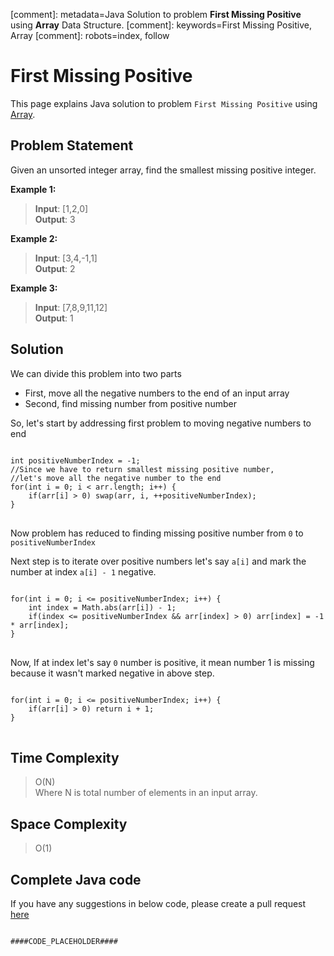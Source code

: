 [comment]: metadata=Java Solution to problem <strong>First Missing Positive</strong> using <strong>Array</strong> Data Structure.
[comment]: keywords=First Missing Positive, Array
[comment]: robots=index, follow






<h1>First Missing Positive</h1>
<p>
This page explains Java solution to problem <code class="inline">First Missing Positive</code> using <a href="https://www.codingcargo.com/what-is-array" class="absolute" target="_blank" rel="noopener noreferrer">Array</a>.
</p>





<h2 class="heading">Problem Statement</h2>
<p>
Given an unsorted integer array, find the smallest missing positive integer.
</p>





<b>Example 1:</b>
<blockquote>
<p>
<b>Input</b>: [1,2,0]<br/>
<b>Output</b>: 3<br/>
</p>
</blockquote>

<b>Example 2:</b>
<blockquote>
<p>
<b>Input</b>: [3,4,-1,1]<br/>
<b>Output</b>: 2<br/>
</p>
</blockquote>

<b>Example 3:</b>
<blockquote>
<p>
<b>Input</b>: [7,8,9,11,12]<br/>
<b>Output</b>: 1<br/>
</p>
</blockquote>




<h2 class="heading">Solution</h2>
<p>
We can divide this problem into two parts
</p>
<ul>
<li>First, move all the negative numbers to the end of an input array</li>
<li>Second, find missing number from positive number</li>
</ul>

<p>So, let's start by addressing first problem to moving negative numbers to end</p>
<pre>
<code class="language-java">
int positiveNumberIndex = -1; 
//Since we have to return smallest missing positive number, 
//let's move all the negative number to the end
for(int i = 0; i &lt; arr.length; i++) {
    if(arr[i] &gt; 0) swap(arr, i, ++positiveNumberIndex);
}
</code>
</pre>





<p class="paragraph-heading">
Now problem has reduced to finding missing positive number from <code class="inline">0</code> to <code class="inline">positiveNumberIndex</code>
</p>
<p>
Next step is to iterate over positive numbers let's say <code class="inline">a[i]</code> and mark the number at index <code class="inline">a[i] - 1</code> negative.
</p>
<pre>
<code class="language-java">
for(int i = 0; i &lt;= positiveNumberIndex; i++) {
    int index = Math.abs(arr[i]) - 1;
    if(index <= positiveNumberIndex && arr[index] > 0) arr[index] = -1 * arr[index];
}
</code>
</pre>





<p>
Now, If at index let's say <code class="inline">0</code> number is positive, it mean number 1 is missing because it wasn't marked negative in above step.
</p>
<pre>
<code class="language-java">
for(int i = 0; i &lt;= positiveNumberIndex; i++) {
    if(arr[i] &gt; 0) return i + 1;
}
</code>
</pre>





<h2 class="heading">Time Complexity</h2>
<blockquote>
<p>
O(N) <br />
Where N is total number of elements in an input array.
</p>
</blockquote>




<h2 class="heading">Space Complexity</h2>
<blockquote>
<p>
O(1)
</p>
</blockquote>




<h2 class="heading">Complete Java code</h2>
If you have any suggestions in below code, please create a pull request <a href="####LINK_PLACEHOLDER####" target="_blank" rel="noopener noreferrer" class="absolute">here</a>
<pre>
<code class="language-java">
####CODE_PLACEHOLDER####
</code>
</pre>